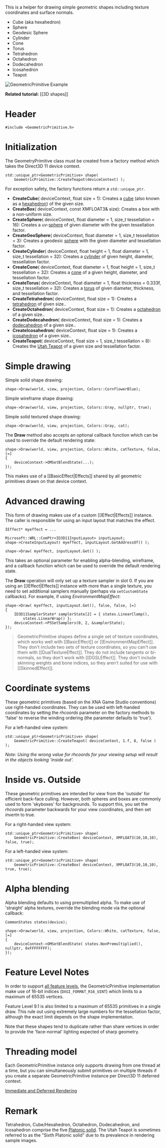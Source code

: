 This is a helper for drawing simple geometric shapes including texture coordinates and surface normals.

* Cube (aka hexahedron)
* Sphere
* Geodesic Sphere
* Cylinder
* Cone
* Torus
* Tetrahedron
* Octahedron
* Dodecahedron
* Icosahedron
* Teapot

![GeometricPrimitive Example](https://github.com/Microsoft/DirectXTK/wiki/images/GeometricPrimitiveExample.png)

**Related tutorial:** [[3D shapes]]

# Header
    #include <GeometricPrimitive.h>

# Initialization
The GeometryPrimitive class must be created from a factory method which takes the Direct3D 11 device context.

    std::unique_ptr<GeometricPrimitive> shape(
        GeometricPrimitive::CreateTeapot(deviceContext) );

For exception safety, the factory functions return a ``std::unique_ptr``.

* **CreateCube**( deviceContext, float size = 1): Creates a [cube](http://en.wikipedia.org/wiki/Cube) (also known as a [hexahedron](http://en.wikipedia.org/wiki/Hexahedron)) of the given size.
* **CreateBox**( deviceContext, const XMFLOAT3& size): Creates a box with a non-uniform size.
* **CreateSphere**( deviceContext, float diameter = 1, size_t tessellation = 16): Creates a uv-[sphere](http://en.wikipedia.org/wiki/Sphere) of given diameter with the given tessellation factor.
* **CreateGeoSphere**( deviceContext, float diameter = 1, size_t tessellation = 3): Creates a geodesic [sphere](http://en.wikipedia.org/wiki/Sphere) with the given diameter and tessellation factor.
* **CreateCylinder**( deviceContext, float height = 1, float diameter = 1, size_t tessellation = 32): Creates a [cylinder](http://en.wikipedia.org/wiki/Cylinder_(geometry)) of given height, diameter, tessellation factor.
* **CreateCone**( deviceContext, float diameter = 1, float height = 1, size_t tessellation = 32): Creates a [cone](http://en.wikipedia.org/wiki/Cone) of a given height, diameter, and tessellation factor.
* **CreateTorus**( deviceContext, float diameter = 1, float thickness = 0.333f, size_t tessellation = 32): Creates a [torus](http://en.wikipedia.org/wiki/Torus) of given diameter, thickness, and tessellation factor.
* **CreateTetrahedron**( deviceContext, float size = 1): Creates a [tetrahedron](http://en.wikipedia.org/wiki/Tetrahedron) of given size..
* **CreateOctahedron**( deviceContext, float size = 1): Creates a [octahedron](http://en.wikipedia.org/wiki/Octahedron) of a given size..
* **CreateDodecahedron**( deviceContext, float size = 1): Creates a [dodecahedron](http://en.wikipedia.org/wiki/Dodecahedron) of a given size..
* **CreateIcosahedron**( deviceContext, float size = 1): Creates a [icosahedron](http://en.wikipedia.org/wiki/Icosahedron) of a given size..
* **CreateTeapot**( deviceContext, float size = 1, size_t tessellation = 8): Creates the [Utah Teapot](http://en.wikipedia.org/wiki/Utah_teapot) of a given size and tessellation factor.

# Simple drawing
Simple solid shape drawing:

    shape->Draw(world, view, projection, Colors::CornflowerBlue);

Simple wireframe shape drawing:

    shape->Draw(world, view, projection, Colors::Gray, nullptr, true);

Simple solid textured shape drawing:

    shape->Draw(world, view, projection, Colors::Gray, cat);

The **Draw** method also accepts an optional callback function which can be used to override the default rendering state:

    shape->Draw(world, view, projection, Colors::White, catTexture, false, [=]
    {
        deviceContext->OMSetBlendState(...);
    });

This makes use of a [[BasicEffect|Effects]] shared by all geometric primitives drawn on that device context.

# Advanced drawing
This form of drawing makes use of a custom [[IEffect|Effects]] instance. The caller is responsible for using an input layout that matches the effect.

    IEffect* myeffect = ...

    Microsoft::WRL::ComPtr<ID3D11InputLayout> inputLayout;
    shape->CreateInputLayout( myeffect, inputLayout.GetAddressOf() );

    shape->Draw( myeffect, inputLayout.Get() );

This takes an optional parameter for enabling alpha-blending, wireframe, and a callback function which can be used to override the default rendering state.

The **Draw** operation will only set up a texture sampler in slot 0. If you are using an [[IEffect|Effects]] instance with more than a single texture, you need to set additional samplers manually (perhaps via ``setCustomState`` callbacks). For example, if using _EnvironmentMapEffect_:

    shape->Draw( myeffect, inputLayout.Get(), false, false, [=]
    {
        ID3D11SamplerState* samplerState[2] = { states.LinearClamp(),
            states.LinearWrap() };
        deviceContext->PSSetSamplers(0, 2, &samplerState);
    });

> GeometricPrimitive shapes define a single set of texture coordinates, which works well with [[BasicEffect]] or
[[EnvironmentMapEffect]]. They don't include two sets of texture coordinates, so you can't use them with [[DualTextureEffect]]. They do not include tangents or bi-normals, so they don't work with [[DGSLEffect]]. They don't include skinning weights and bone indices, so they aren't suited for use with [[SkinnedEffect]].

# Coordinate systems
These geometric primitives (based on the XNA Game Studio conventions) use right-handed coordinates. They can be used with left-handed coordinates by setting the _rhcoords_ parameter on the factory methods to 'false' to reverse the winding ordering (the parameter defaults to 'true').

For a left-handed view system: 

    std::unique_ptr<GeometricPrimitive> shape(
        GeometricPrimitive::CreateTeapot( deviceContext, 1.f, 8, false ) );

_Note: Using the wrong value for rhcoords for your viewing setup will result in the objects looking 'inside out'._

# Inside vs. Outside
These geometric primitives are intended for view from the 'outside' for efficient back-face culling. However, both spheres and boxes are commonly used to form 'skyboxes' for backgrounds. To support this, you set the _rhcoords_ parameter backwards for your view coordinates, and then set _invertn_ to true.

For a right-handed view system: 

    std::unique_ptr<GeometricPrimitive> shape(
        GeometricPrimitive::CreateBox( deviceContext, XMFLOAT3(10,10,10), false, true);

For a left-handed view system: 

    std::unique_ptr<GeometricPrimitive> shape(
        GeometricPrimitive::CreateBox( deviceContext, XMFLOAT3(10,10,10), true, true);

# Alpha blending
Alpha blending defaults to using premultiplied alpha. To make use of 'straight' alpha textures, override the blending mode via the optional callback:

    CommonStates states(device);

    shape->Draw(world, view, projection, Colors::White, catTexture, false, [=]
    {
        deviceContext->OMSetBlendState( states.NonPremultiplied(), nullptr, 0xFFFFFFFF);
    });

# Feature Level Notes
In order to support [all feature levels](http://msdn.microsoft.com/en-us/library/windows/desktop/ff476876.aspx), the GeometricPrimitive implementation make use of 16-bit indices (``DXGI_FORMAT_R16_UINT``) which limits to a maximum of 65535 vertices.

Feature Level 9.1 is also limited to a maximum of 65535 primitives in a single draw. This rule out using extremely large numbers for the tessellation factor, although the exact limit depends on the shape implementation.

Note that these shapes tend to duplicate rather than share vertices in order to provide the 'face-normal' lighting expected of sharp geometry.

# Threading model
Each GeometricPrimitive instance only supports drawing from one thread at a time, but you can simultaneously submit primitives on multiple threads if you create a separate GeometricPrimitive instance per Direct3D 11 deferred context.

[Immediate and Deferred Rendering](http://msdn.microsoft.com/en-us/library/windows/desktop/ff476892.aspx)

# Remark
Tetrahedron, Cube/Hexahedron, Octahedron, Dodecahedron, and Icosahedron comprise the five [Platonic solid](https://en.wikipedia.org/wiki/Platonic_solid). The Utah Teapot is sometimes referred to as the "Sixth Platonic solid" due to its prevalence in rendering sample images.
